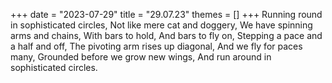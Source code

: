 +++
date = "2023-07-29"
title = "29.07.23"
themes = []
+++
Running round in sophisticated circles,
Not like mere cat and doggery,
We have spinning arms and chains,
With bars to hold,
And bars to fly on,
Stepping a pace and a half and off,
The pivoting arm rises up diagonal,
And we fly for paces many,
Grounded before we grow new wings,
And run around in sophisticated circles.
